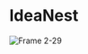 # IdeaNest

![Frame 2-29](https://github.com/opentypescript/IdeaNest/assets/73933669/197a6945-8a32-4551-9b45-5b3e2e1b3f2a)
